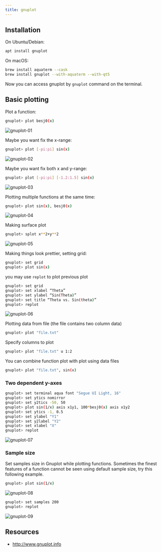 ```yaml
---
title: gnuplot
---
```


## Installation

On Ubuntu/Debian:
```bash
apt install gnuplot
```

On macOS:
```bash
brew install aquaterm --cask
brew install gnuplot --with-aquaterm --with-qt5
```

Now you can access gnuplot by `gnuplot` command on the terminal.

## Basic plotting

Plot a function:
```bash
gnuplot> plot besj0(x)
```

<picture>
  <source type="image/webp" srcset={require("/img/gnuplot-01.webp").default} />
  <img src={require("/img/gnuplot-01.png").default} alt="gnuplot-01" />
</picture>

Maybe you want fix the x-range:
```bash
gnuplot> plot [-pi:pi] sin(x)
```

<picture>
  <source type="image/webp" srcset={require("/img/gnuplot-02.webp").default} />
  <img src={require("/img/gnuplot-02.png").default} alt="gnuplot-02" />
</picture>

Maybe you want fix both x and y-range:
```bash
gnuplot> plot [-pi:pi] [-1.2:1.5] sin(x)
```

<picture>
  <source type="image/webp" srcset={require("/img/gnuplot-03.webp").default} />
  <img src={require("/img/gnuplot-03.png").default} alt="gnuplot-03" />
</picture>

Plotting multiple functions at the same time:
```bash
gnuplot> plot sin(x), besj0(x)
```

<picture>
  <source type="image/webp" srcset={require("/img/gnuplot-04.webp").default} />
  <img src={require("/img/gnuplot-04.png").default} alt="gnuplot-04" />
</picture>

Making surface plot
```bash
gnuplot> splot x**2+y**2
```

<picture>
  <source type="image/webp" srcset={require("/img/gnuplot-05.webp").default} />
  <img src={require("/img/gnuplot-05.png").default} alt="gnuplot-05" />
</picture>

Making things look prettier, setting grid:
```bash
gnuplot> set grid
gnuplot> plot sin(x)
```

you may use `replot` to plot previous plot
```bash
gnuplot> set grid
gnuplot> set xlabel “Theta”
gnuplot> set ylabel “Sin(Theta)”
gnuplot> set title “Theta vs. Sin(theta)”
gnuplot> replot
```

<picture>
  <source type="image/webp" srcset={require("/img/gnuplot-06.webp").default} />
  <img src={require("/img/gnuplot-06.png").default} alt="gnuplot-06" />
</picture>

Plotting data from file (the file contains two column data)
```bash
gnuplot> plot "file.txt"
```

Specify columns to plot
```bash
gnuplot> plot "file.txt" u 1:2
```

You can combine function plot with plot using data files
```bash
gnuplot> plot "file.txt", sin(x)
```

### Two dependent y-axes
```bash
gnuplot> set terminal aqua font "Segue UI Light, 16"
gnuplot> set ytics nomirror
gnuplot> set y2tics -50, 50
gnuplot> plot sin(1/x) axis x1y1, 100*besj0(x) axis x1y2
gnuplot> set ytics -1, 0.5
gnuplot> set ylabel "Y1"
gnuplot> set y2label "Y2"
gnuplot> set xlabel "X"
gnuplot> replot
```

<picture>
  <source type="image/webp" srcset={require("/img/gnuplot-07.webp").default} />
  <img src={require("/img/gnuplot-07.png").default} alt="gnuplot-07" />
</picture>

### Sample size
Set samples size in Gnuplot while plotting functions. Sometimes the finest
features of a function cannot be seen using default sample size, try this
following example.

```bash
gnuplot> plot sin(1/x)
```

<picture>
  <source type="image/webp" srcset={require("/img/gnuplot-08.webp").default} />
  <img src={require("/img/gnuplot-08.png").default} alt="gnuplot-08" />
</picture>

```bash
gnuplot> set samples 200
gnuplot> replot
```

<picture>
  <source type="image/webp" srcset={require("/img/gnuplot-09.webp").default} />
  <img src={require("/img/gnuplot-09.png").default} alt="gnuplot-09" />
</picture>

## Resources
- <http://www.gnuplot.info>
